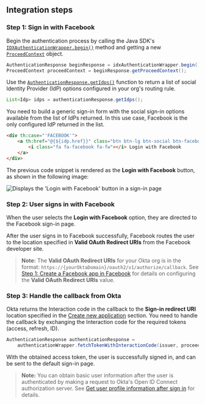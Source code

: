 ## Integration steps

### Step 1: Sign in with Facebook

Begin the authentication process by calling the Java SDK's [`IDXAuthenticationWrapper.begin()`](https://github.com/okta/okta-idx-java/blob/master/api/src/main/java/com/okta/idx/sdk/api/client/IDXAuthenticationWrapper.java#L603) method and getting a new [`ProceedContext`](https://github.com/okta/okta-idx-java/blob/master/api/src/main/java/com/okta/idx/sdk/api/client/ProceedContext.java) object.

```java
AuthenticationResponse beginResponse = idxAuthenticationWrapper.begin();
ProceedContext proceedContext = beginResponse.getProceedContext();
```

Use the [`AuthenticationResponse.getIdps()`](https://github.com/okta/okta-idx-java/blob/master/api/src/main/java/com/okta/idx/sdk/api/response/AuthenticationResponse.java#L91) function to return a list of social Identity Provider (IdP) options configured in your org's routing rule.

```java
List<Idp> idps = authenticationResponse.getIdps();
```

You need to build a generic sign-in form with the social sign-in options available from the list of IdPs returned. In this use case, Facebook is the only configured IdP returned in the list.

```html
<div th:case="'FACEBOOK'">
    <a th:href="@{${idp.href}}" class="btn btn-lg btn-social btn-facebook" id="btn-facebook">
        <i class="fa fa-facebook fa-fw"></i> Login with Facebook
    </a>
</div>
```

The previous code snippet is rendered as the **Login with Facebook** button, as shown in the following image:

<div class="common-image-format">

![Displays the 'Login with Facebook' button in a sign-in page](/img/oie-embedded-sdk/oie-embedded-sdk-use-case-social-sign-in-link-java.png)

</div>

### Step 2: User signs in with Facebook

When the user selects the **Login with Facebook** option, they are directed to the Facebook sign-in page.

After the user signs in to Facebook successfully, Facebook routes the user to the location specified in **Valid OAuth Redirect URIs** from the Facebook developer site.

> **Note:** The **Valid OAuth Redirect URIs** for your Okta org is in the format: `https://{yourOktaDomain}/oauth2/v1/authorize/callback`. See [Step 1: Create a Facebook app in Facebook](/docs/guides/oie-embedded-common-org-setup/java/main/#step-1-create-a-facebook-app-in-facebook) for details on configuring the **Valid OAuth Redirect URIs** value.

### Step 3: Handle the callback from Okta

Okta returns the Interaction code in the callback to the **Sign-in redirect URI** location specified in the [Create new application](/docs/guides/oie-embedded-common-org-setup/java/main/#step-4-create-new-application) section. You need to handle the callback by exchanging the Interaction code for the required tokens (access, refresh, ID).

```java
AuthenticationResponse authenticationResponse =
    authenticationWrapper.fetchTokenWithInteractionCode(issuer, proceedContext, interactionCode);
```

With the obtained access token, the user is successfully signed in, and can be sent to the default sign-in page.

> **Note:** You can obtain basic user information after the user is authenticated by making a request to Okta's Open ID Connect authorization server. See [Get user profile information after sign in](/docs/guides/oie-embedded-sdk-alternate-flows/java/main/#getuserprofileinfo) for details.
